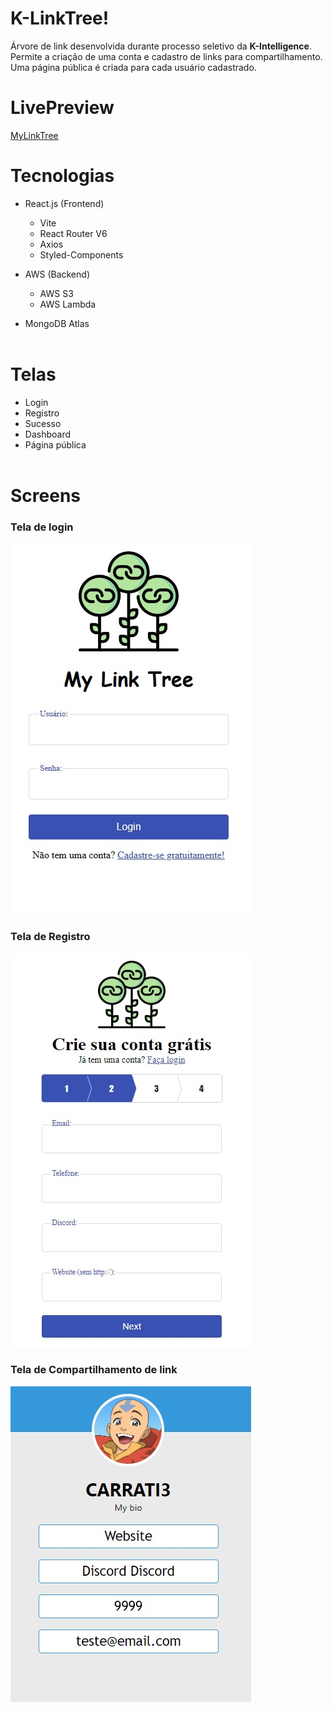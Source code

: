 # K-LinkTree!

Árvore de link desenvolvida durante processo seletivo da **K-Intelligence**. Permite a criação de uma conta e cadastro de links para compartilhamento. Uma página pública é criada para cada usuário cadastrado.

# LivePreview
[MyLinkTree](https://leonardo-carrati.dev.br/mylinktree)

# Tecnologias

* React.js (Frontend)     
  * Vite
  * React Router V6
  * Axios
  * Styled-Components

* AWS (Backend)
  * AWS S3
  * AWS Lambda

* MongoDB Atlas  
&nbsp;

# Telas
* Login
* Registro
* Sucesso
* Dashboard
* Página pública  
&nbsp;

# Screens
### Tela de login
![login](/src/Assets/login.jpg "Tela de login")
### Tela de Registro
![register](/src/Assets/register.jpg "Tela de registro")
### Tela de Compartilhamento de link
![public page](/src/Assets/publicpage.jpg "Tela de compartilhamento de links")
